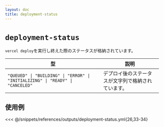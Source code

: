 ```yaml
---
layout: doc
title: deployment-status
---
```


# `deployment-status`

`vercel deploy`を実行し終えた際のステータスが格納されています。

| 型 | 説明 |
| - | - |
| `"QUEUED" \| "BUILDING" \| "ERROR" \| "INITIALIZING" \| "READY" \| "CANCELED"` | デプロイ後のステータスが文字列で格納されています。 |

## 使用例

<<< @/snippets/references/outputs/deployment-status.yml{26,33-34}
